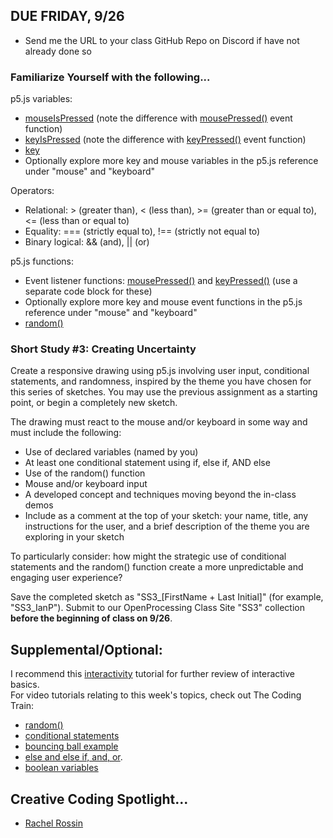 ## DUE FRIDAY, 9/26

-  Send me the URL to your class GitHub Repo on Discord if have not already done so

### **Familiarize Yourself with the following...**            
   
p5.js variables:      
* [mouseIsPressed](https://p5js.org/reference/p5/mouseIsPressed) (note the difference with [mousePressed()](https://p5js.org/reference/p5/mousePressed/) event function)   
* [keyIsPressed](https://p5js.org/reference/p5/keyIsPressed) (note the difference with [keyPressed()](https://p5js.org/reference/p5/keyPressed/) event function)  
* [key](https://p5js.org/reference/p5/key)   
* Optionally explore more key and mouse variables in the p5.js reference under "mouse" and "keyboard"     

Operators:  
* Relational: > (greater than), < (less than), >= (greater than or equal to), <= (less than or equal to)  
* Equality: === (strictly equal to), !== (strictly not equal to)    
* Binary logical: && (and), || (or)  
 
p5.js functions:    
* Event listener functions: [mousePressed()](https://p5js.org/reference/#/p5/mousePressed) and [keyPressed()](https://p5js.org/reference/#/p5/keyPressed) (use a separate code block for these)        
* Optionally explore more key and mouse event functions in the p5.js reference under "mouse" and "keyboard"  
* [random()](https://p5js.org/reference/p5/random)

### **Short Study #3: Creating Uncertainty**    
Create a responsive drawing using p5.js involving user input, conditional statements, and randomness, inspired by the theme you have chosen for this series of sketches. You may use the previous assignment as a starting point, or begin a completely new sketch. 

The drawing must react to the mouse and/or keyboard in some way and must include the following:  
* Use of declared variables (named by you)    
* At least one conditional statement using if, else if, AND else 
* Use of the random() function
* Mouse and/or keyboard input   
* A developed concept and techniques moving beyond the in-class demos 
* Include as a comment at the top of your sketch: your name, title, any instructions for the user, and a brief description of the theme you are exploring in your sketch     
  
To particularly consider: how might the strategic use of conditional statements and the random() function create a more unpredictable and engaging user experience?    
  
Save the completed sketch as "SS3_[FirstName + Last Initial]" (for example, "SS3_IanP"). Submit to our OpenProcessing Class Site "SS3" collection **before the beginning of class on 9/26**.    

## **Supplemental/Optional:**    
I recommend this [interactivity](https://archive.p5js.org/learn/interactivity.html) tutorial for further review of interactive basics.  
For video tutorials relating to this week's topics, check out The Coding Train:  
* [random()](https://thecodingtrain.com/tracks/code-programming-with-p5-js/code/2-variables/4-random)    
* [conditional statements](https://thecodingtrain.com/tracks/code-programming-with-p5-js/code/3-conditionals/1-conditionals)  
* [bouncing ball example](https://thecodingtrain.com/tracks/code-programming-with-p5-js/code/3-conditionals/2-bouncing)  
* [else and else if, and, or](https://thecodingtrain.com/tracks/code-programming-with-p5-js/code/3-conditionals/3-else-if-and-or). 
* [boolean variables](https://thecodingtrain.com/tracks/code-programming-with-p5-js/code/3-conditionals/4-boolean)  

## **Creative Coding Spotlight...**
- [Rachel Rossin](https://art21.org/watch/new-york-close-up/rachel-rossins-digital-homes/)
